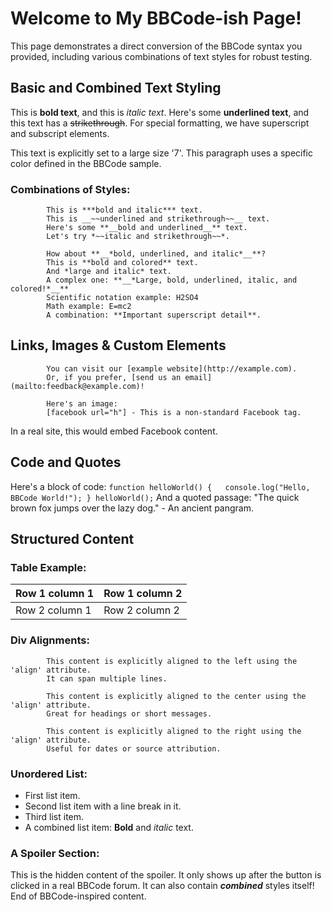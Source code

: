 # Welcome to My BBCode-ish Page!
This page demonstrates a direct conversion of the BBCode syntax you provided, 
           including various combinations of text styles for robust testing.
        
## Basic and Combined Text Styling
This is **bold text**, and this is *italic text*. 
           Here's some __underlined text__, and this text has a ~~strikethrough~~. 
           For special formatting, we have superscript and subscript elements.
        
This text is explicitly set to a large size '7'.
This paragraph uses a specific color defined in the BBCode sample.
### Combinations of Styles:
            This is ***bold and italic*** text.
            This is __~~underlined and strikethrough~~__ text.
            Here's some **__bold and underlined__** text.
            Let's try *~~italic and strikethrough~~*.
        
            How about **__*bold, underlined, and italic*__**? 
            This is **bold and colored** text.
            And *large and italic* text. 
            A complex one: **__*Large, bold, underlined, italic, and colored!*__**
            Scientific notation example: H2SO4 
            Math example: E=mc2 
            A combination: **Important superscript detail**.
        
## Links, Images & Custom Elements
            You can visit our [example website](http://example.com). 
            Or, if you prefer, [send us an email](mailto:feedback@example.com)!
        
            Here's an image: 
            [facebook url="h"] - This is a non-standard Facebook tag. 
 In a real site, this would embed Facebook content.
        
## Code and Quotes
Here's a block of code:
`
            function helloWorld() {
                  console.log("Hello, BBCode World!");
            }
            helloWorld();
        `
And a quoted passage:
            "The quick brown fox jumps over the lazy dog." 
            - An ancient pangram.
        
## Structured Content
### Table Example:
| Row 1 column 1 | Row 1 column 2 |
| --- | --- |
| Row 2 column 1 | Row 2 column 2 |
### Div Alignments:
            This content is explicitly aligned to the left using the 'align' attribute. 
            It can span multiple lines.
        
            This content is explicitly aligned to the center using the 'align' attribute. 
            Great for headings or short messages.
        
            This content is explicitly aligned to the right using the 'align' attribute. 
            Useful for dates or source attribution.
        
### Unordered List:
* First list item.
* Second list item with a 
 line break in it.
* Third list item.
* A combined list item: **Bold** and *italic* text.
### A Spoiler Section:
This is the hidden content of the spoiler. 
 It only shows up after the button is clicked in a real BBCode forum. 
            It can also contain ***combined*** styles itself!
End of BBCode-inspired content.